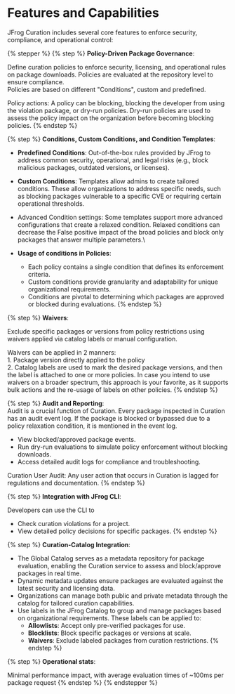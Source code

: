 # Features and Capabilities

JFrog Curation includes several core features to enforce security, compliance, and operational control:

{% stepper %}
{% step %}
**Policy-Driven Package Governance**:

Define curation policies to enforce security, licensing, and operational rules on package downloads. Policies are evaluated at the repository level to ensure compliance. \
Policies are based on different "Conditions", custom and predefined.&#x20;

Policy actions: A policy can be blocking, blocking the developer from using the violation package, or dry-run policies. Dry-run policies are used to assess the policy impact on the organization before becoming blocking policies.&#x20;
{% endstep %}

{% step %}
**Conditions, Custom Conditions, and Condition Templates**:

* **Predefined Conditions**: Out-of-the-box rules provided by JFrog to address common security, operational, and legal risks (e.g., block malicious packages, outdated versions, or licenses).
* **Custom Conditions**: Templates allow admins to create tailored conditions. These allow organizations to address specific needs, such as blocking packages vulnerable to a specific CVE or requiring certain operational thresholds.&#x20;
* Advanced Condition settings: Some templates support more advanced configurations that create a relaxed condition. Relaxed conditions can decrease the False positive impact of the broad policies and block only packages that answer multiple parameters.\

* **Usage of conditions in Policies**:
  * Each policy contains a single condition that defines its enforcement criteria.
  * Custom conditions provide granularity and adaptability for unique organizational requirements.
  * Conditions are pivotal to determining which packages are approved or blocked during evaluations.
{% endstep %}

{% step %}
**Waivers**:

Exclude specific packages or versions from policy restrictions using waivers applied via catalog labels or manual configuration.

Waivers can be applied in 2 manners: \
1\. Package version directly applied to the policy \
2\. Catalog labels are used to mark the desired package versions, and then the label is attached to one or more policies. In case you intend to use waivers on a broader spectrum, this approach is your favorite, as it supports bulk actions and the re-usage of labels on other policies.&#x20;
{% endstep %}

{% step %}
**Audit and Reporting**:\
Audit is a crucial function of Curation. Every package inspected in Curation has an audit event log. If the package is blocked or bypassed due to a policy relaxation condition, it is mentioned in the event log.&#x20;

* View blocked/approved package events.
* Run dry-run evaluations to simulate policy enforcement without blocking downloads.
* Access detailed audit logs for compliance and troubleshooting.

Curation User Audit: Any user action that occurs in Curation is lagged for regulations and documentation. &#x20;
{% endstep %}

{% step %}
**Integration with JFrog CLI**:

Developers can use the CLI to

* Check curation violations for a project.
* View detailed policy decisions for specific packages.
{% endstep %}

{% step %}
**Curation-Catalog Integration**:

* The Global Catalog serves as a metadata repository for package evaluation, enabling the Curation service to assess and block/approve packages in real time.
* Dynamic metadata updates ensure packages are evaluated against the latest security and licensing data.
* Organizations can manage both public and private metadata through the catalog for tailored curation capabilities.
* Use labels in the JFrog Catalog to group and manage packages based on organizational requirements. These labels can be applied to:
  * **Allowlists**: Accept only pre-verified packages for use.
  * **Blocklists**: Block specific packages or versions at scale.
  * **Waivers**: Exclude labeled packages from curation restrictions.
{% endstep %}

{% step %}
**Operational stats**:

Minimal performance impact, with average evaluation times of \~100ms per package request
{% endstep %}
{% endstepper %}



